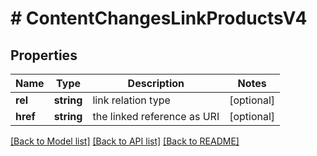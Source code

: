 # # ContentChangesLinkProductsV4

## Properties

Name | Type | Description | Notes
------------ | ------------- | ------------- | -------------
**rel** | **string** | link relation type | [optional]
**href** | **string** | the linked reference as URI | [optional]

[[Back to Model list]](../../README.md#models) [[Back to API list]](../../README.md#endpoints) [[Back to README]](../../README.md)

